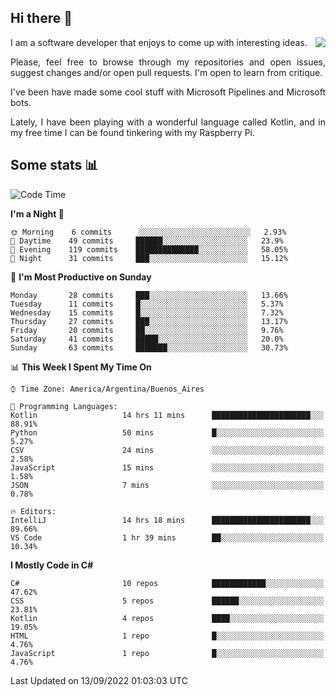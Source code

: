 ## Hi there :slightly_smiling_face:

<img src="https://github-readme-stats.vercel.app/api?username=victorgrycuk&show_icons=true&count_private=true&title_color=F7941E&icon_color=F7941E" align="right">

<p align="justify">
I am a software developer that enjoys to come up with interesting ideas.
<p/>

<p align= "justify">
Please, feel free to browse through my repositories and open issues, suggest changes and/or open pull requests. I'm open to learn from critique.
<p/>


<p align= "justify">
I've been have made some cool stuff with Microsoft Pipelines and Microsoft bots.
<p/>

<p align= "justify">
Lately, I have been playing with a wonderful language called Kotlin, and in my free time I can be found tinkering with my Raspberry Pi.
<p/>

## Some stats :bar_chart:
<!--START_SECTION:waka-->
![Code Time](http://img.shields.io/badge/Code%20Time-1%2C131%20hrs%2040%20mins-blue)

**I'm a Night 🦉** 

```text
🌞 Morning    6 commits      ░░░░░░░░░░░░░░░░░░░░░░░░░   2.93% 
🌆 Daytime    49 commits     ██████░░░░░░░░░░░░░░░░░░░   23.9% 
🌃 Evening    119 commits    ██████████████░░░░░░░░░░░   58.05% 
🌙 Night      31 commits     ███░░░░░░░░░░░░░░░░░░░░░░   15.12%

```
📅 **I'm Most Productive on Sunday** 

```text
Monday       28 commits     ███░░░░░░░░░░░░░░░░░░░░░░   13.66% 
Tuesday      11 commits     █░░░░░░░░░░░░░░░░░░░░░░░░   5.37% 
Wednesday    15 commits     █░░░░░░░░░░░░░░░░░░░░░░░░   7.32% 
Thursday     27 commits     ███░░░░░░░░░░░░░░░░░░░░░░   13.17% 
Friday       20 commits     ██░░░░░░░░░░░░░░░░░░░░░░░   9.76% 
Saturday     41 commits     █████░░░░░░░░░░░░░░░░░░░░   20.0% 
Sunday       63 commits     ███████░░░░░░░░░░░░░░░░░░   30.73%

```


📊 **This Week I Spent My Time On** 

```text
⌚︎ Time Zone: America/Argentina/Buenos_Aires

💬 Programming Languages: 
Kotlin                   14 hrs 11 mins      ██████████████████████░░░   88.91% 
Python                   50 mins             █░░░░░░░░░░░░░░░░░░░░░░░░   5.27% 
CSV                      24 mins             ░░░░░░░░░░░░░░░░░░░░░░░░░   2.58% 
JavaScript               15 mins             ░░░░░░░░░░░░░░░░░░░░░░░░░   1.58% 
JSON                     7 mins              ░░░░░░░░░░░░░░░░░░░░░░░░░   0.78%

🔥 Editors: 
IntelliJ                 14 hrs 18 mins      ██████████████████████░░░   89.66% 
VS Code                  1 hr 39 mins        ██░░░░░░░░░░░░░░░░░░░░░░░   10.34%

```

**I Mostly Code in C#** 

```text
C#                       10 repos            ████████████░░░░░░░░░░░░░   47.62% 
CSS                      5 repos             ██████░░░░░░░░░░░░░░░░░░░   23.81% 
Kotlin                   4 repos             ████░░░░░░░░░░░░░░░░░░░░░   19.05% 
HTML                     1 repo              █░░░░░░░░░░░░░░░░░░░░░░░░   4.76% 
JavaScript               1 repo              █░░░░░░░░░░░░░░░░░░░░░░░░   4.76%

```



 Last Updated on 13/09/2022 01:03:03 UTC
<!--END_SECTION:waka-->
